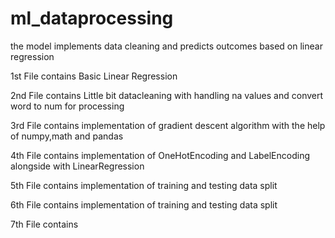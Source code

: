 # ml_dataprocessing

the model implements data cleaning and predicts outcomes based on linear regression

1st File contains Basic Linear Regression

2nd File contains Little bit datacleaning with handling na values and convert word to num for processing

3rd File contains implementation of gradient descent algorithm with the help of numpy,math and pandas

4th File contains implementation of OneHotEncoding and LabelEncoding alongside with LinearRegression

5th File contains implementation of training and testing data split

6th File contains implementation of training and testing data split

7th File contains 
